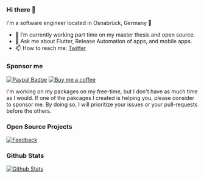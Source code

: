 ### Hi there 👋

I'm a software engineer located in Osnabrück, Germany 🌆

- 🔭 I’m currently working part time on my master thesis and open source.
- 💬 Ask me about Flutter, Release Automation of apps, and mobile apps.
- 📫 How to reach me: [Twitter](https://twitter.com/ue_man)

### Sponsor me

[![Paypal Badge](https://img.shields.io/badge/PayPal-00457C?style=for-the-badge&logo=paypal&logoColor=white)](https://paypal.me/JonasUekoetter) 
[![Buy me a coffee](https://img.buymeacoffee.com/button-api/?text=Sponsor&emoji=&slug=jonasuekoetter&button_colour=FFDD00&font_colour=000000&font_family=Cookie&outline_colour=000000&coffee_colour=ffffff)](https://www.buymeacoffee.com/jonasuekoetter)

I'm working on my packages on my free-time, but I don't have as much time as I would. If one of the pakcages I created is helping you, please consider to sponsor me. By doing so, I will prioritize your issues or your pull-requests before the others.

### Open Source Projects
[![Feedback](https://github-readme-stats.vercel.app/api/pin/?username=ueman&repo=feedback)](https://github.com/ueman/feedback)

### Github Stats
[![Github Stats](https://github-readme-stats.vercel.app/api?username=ueman&count_private=true&theme=default&show_icons=true)](https://github.com/ueman)
